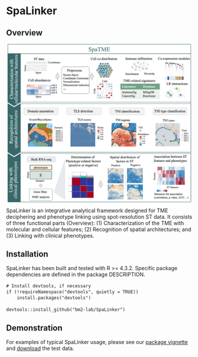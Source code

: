 # SpaLinker

## Overview

![Overview](inst/Figure_overview.jpg)
SpaLinker is an integrative analytical framework designed for TME deciphering and phenotype linking using spot-resolution ST data. It consists of three functional parts (Overview): (1) Characterization of the TME with molecular and cellular features; (2) Recognition of spatial architectures; and (3) Linking with clinical phenotypes.

## Installation

SpaLinker has been built and tested with R >= 4.3.2. Specific package dependencies are defined in the package DESCRIPTION.
```
# Install devtools, if necessary
if (!requireNamespace("devtools", quietly = TRUE))
    install.packages("devtools")

devtools::install_github("bm2-lab/SpaLinker")
```

## Demonstration

For examples of typical SpaLinker usage, please see our [package vignette](https://bm2-lab.github.io/SpaLinker/vignettes/SpaLinker_tutorial) and [download](https://zenodo.org/uploads/13120480) the test data.

